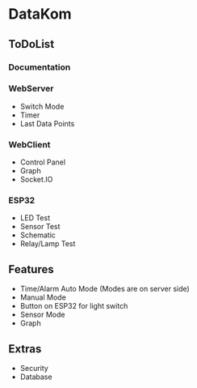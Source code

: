 # DataKom

## ToDoList

### Documentation

### WebServer
- Switch Mode
- Timer
- Last Data Points

### WebClient
- Control Panel
- Graph
- Socket.IO
### ESP32
- LED Test
- Sensor Test
- Schematic
- Relay/Lamp Test

## Features

- Time/Alarm Auto Mode (Modes are on server side)
- Manual Mode
- Button on ESP32 for light switch
- Sensor Mode
- Graph

## Extras
- Security
- Database
